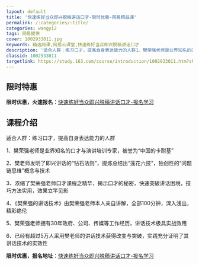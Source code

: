 ```yaml
---
layout: default
title: '快速练好当众即兴脱稿讲话口才-限时优惠-网易精品课'
permalink: /:categories/:title/
categories: wangyi2
tags: 网易提供
cover: 1002933011.jpg
keywords: 精选网课,网易云课堂,快速练好当众即兴脱稿讲话口才
description: '适合人群：练习口才，提高自身表达能力的人群1、樊荣强老师是业界知名的口才与演讲培训专家，被誉为“中国的卡耐基”2、樊老师'
classid: 1002933011
targetlink: https://study.163.com/course/introduction/1002933011.htm?share=1&shareId=1025206652&utm_campaign=share&utm_medium=iphoneShare&utm_source=&utm_u=1025206652
---
```


## 限时特惠

**限时优惠，火速报名**：[快速练好当众即兴脱稿讲话口才-报名学习](https://study.163.com/course/introduction/1002933011.htm?share=1&shareId=1025206652&utm_campaign=share&utm_medium=iphoneShare&utm_source=&utm_u=1025206652)

## 课程介绍

适合人群：练习口才，提高自身表达能力的人群

1、樊荣强老师是业界知名的口才与演讲培训专家，被誉为“中国的卡耐基”

2、樊老师发明了即兴讲话的“钻石法则”，提炼总结出“莲花六技”，独创性的“问题链思维”概念与技术

3、浓缩了樊荣强老师口才课程之精华，揭示口才的秘密，快速突破讲话困境，技巧方法实用，效果立竿见影

4、《樊荣强的讲话技术》由樊荣强老师本人亲自讲解，全部100分钟，深入浅出，精彩绝伦

5、樊荣强老师拥有30年政府、公司、传媒等工作经历，讲话技术极具实战效用

6、已经有超过5万人采用樊老师的讲话技术获得改变与突破，实践充分证明了其讲话技术的实效性

**限时优惠，报名地址**：[快速练好当众即兴脱稿讲话口才-报名学习](https://study.163.com/course/introduction/1002933011.htm?share=1&shareId=1025206652&utm_campaign=share&utm_medium=iphoneShare&utm_source=&utm_u=1025206652)

